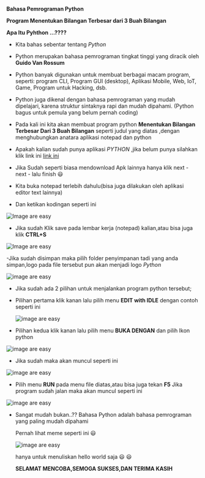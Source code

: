   **Bahasa Pemrograman Python**

**Program Menentukan Bilangan Terbesar dari 3 Buah Bilangan**

**Apa Itu Pyhthon ...????**
- Kita bahas sebentar tentang *Python*
- Python merupakan bahasa pemrograman tingkat tinggi yang diracik oleh
  **Guido Van Rossum**
- Python banyak digunakan untuk membuat berbagai macam program, 
  seperti: program CLI, Program GUI (desktop), Aplikasi Mobile, Web, IoT, Game, Program untuk Hacking, dsb.
- Python juga dikenal dengan bahasa pemrograman yang mudah dipelajari, karena struktur sintaknya rapi dan mudah dipahami.
  (Python bagus untuk pemula yang belum pernah coding)
  
- Pada kali ini kita akan membuat program python **Menentukan Bilangan Terbesar Dari 3 Buah Bilangan**
 seperti judul yang diatas ,dengan menghubungkan anatara aplikasi notepad dan python
- Apakah kalian sudah punya aplikasi *PYTHON*  ,jika belum punya silahkan klik link ini [link ini](https://filehippo.com/download_python/)
- Jika Sudah seperti biasa mendownload Apk lainnya hanya klik next - next - lalu finish :smiley:
- Kita buka notepad terlebih dahulu(bisa juga dilakukan oleh aplikasi editor text lainnya)
- Dan ketikan kodingan seperti ini

![Image are easy](https://github.com/MuhammadNurFahmi/Labpy1/blob/master/codingan%20di%20notepad.PNG)



- Jika sudah Klik save pada lembar kerja (notepad) kalian,atau bisa juga klik **CTRL+S**

![Image are easy](https://github.com/MuhammadNurFahmi/Labpy1/blob/master/penyimpanan%20pada%20notepad.png)


-Jika sudah disimpan maka pilih folder penyimpanan tadi yang anda simpan,logo pada file tersebut pun akan menjadi logo *Python*

![image are easy](https://github.com/MuhammadNurFahmi/Labpy1/blob/master/logo%20berubah%20menjadi%20python.png)


- Jika sudah ada 2 pilihan untuk menjalankan program python tersebut;
- Pilihan pertama klik kanan lalu pilih menu **EDIT with IDLE**
  dengan contoh seperti ini
  
  ![image are easy](https://github.com/MuhammadNurFahmi/Labpy1/blob/master/edit%20with%20IDLE.png)
  
- Pilihan kedua klik kanan lalu pilih menu **BUKA DENGAN**
  dan pilih Ikon python

![image are easy](https://github.com/MuhammadNurFahmi/Labpy1/blob/master/buka%20dengan%20python.png)



- Jika sudah maka akan muncul seperti ini

![image are easy](https://github.com/MuhammadNurFahmi/Labpy1/blob/master/pyhton.PNG)

- Pilih menu **RUN** pada menu file diatas,atau bisa juga tekan **F5** 
  Jika program sudah jalan maka akan muncul seperti ini
  
![image are easy](https://github.com/MuhammadNurFahmi/Labpy1/blob/master/hasil%20run%20python.PNG)


- Sangat mudah bukan..??
  Bahasa Python adalah bahasa pemrograman yang paling mudah dipahami
  
  
  Pernah lihat meme seperti ini  :smiley:
  
  ![image are easy](https://github.com/MuhammadNurFahmi/Labpy1/blob/master/meme%20python.PNG)
  
  
  hanya untuk menuliskan hello world saja :smiley:  :smiley:
  
  **SELAMAT MENCOBA,SEMOGA SUKSES,DAN TERIMA KASIH**
  
  
  
  
  


